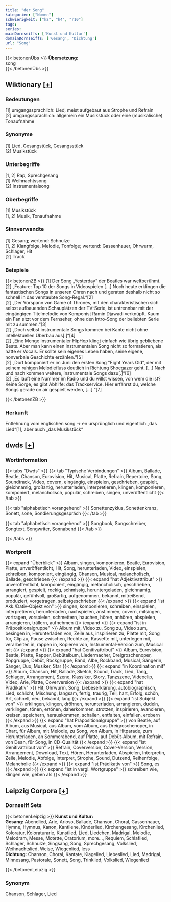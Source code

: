 ```yaml
---
title: "der Song"
kategorien: ["Nomen"]
schwierigkeit: ["k2", "h4", "r10"]
tags:
series:
mainDornseiffs: ['Kunst und Kultur']
domainDornseiffs: ['Gesang', 'Dichtung']
url: "Song"
---
```


{{< betonenÜbs >}}
**Übersetzung:**  
song  
{{< /betonenÜbs >}}

## Wiktionary [[+](https://de.wiktionary.org/wiki/Song)]

### Bedeutungen
[1] umgangssprachlich: Lied, meist aufgebaut aus Strophe und Refrain  
[2] umgangssprachlich: allgemein ein Musikstück oder eine (musikalische) Tonaufnahme  

### Synonyme
[1] Lied, Gesangstück, Gesangsstück  
[2] Musikstück  

### Unterbegriffe
[1, 2] Rap, Sprechgesang  
[1] Weihnachtssong  
[2] Instrumentalsong  

### Oberbegriffe
[1] Musikstück  
[1, 2] Musik, Tonaufnahme  

### Sinnverwandte
[1] Gesang; wertend: Schnulze  
[1, 2] Klangfolge, Melodie, Tonfolge; wertend: Gassenhauer, Ohrwurm, Schlager, Hit  
[2] Track  

### Beispiele
{{< betonenZB >}}
[1] Der Song „Yesterday“ der Beatles war weltberühmt.  
[2] „Feature: Top 10 der Songs in Videospielen […] Noch heute erklingen die fantastischen Songs in unseren Ohren nach und geraten deshalb nicht so schnell in das verstaubte Song-Regal.“[2]  
[2] „Der Vorspann von Game of Thrones, mit den charakteristischen sich selbst aufbauenden Schauplätzen der TV-Serie, ist untrennbar mit der eingängigen Titelmelodie von Komponist Ramin Djawadi verknüpft. Kaum ein Fan sitzt vor dem Fernseher, ohne den Intro-Song der beliebten Serie mit zu summen.“[3]  
[2] „Doch selbst instrumentale Songs kommen bei Kante nicht ohne intellektuellen Überbau aus[.]“[4]  
[2] „Eine Menge instrumentaler HipHop klingt einfach wie übrig gebliebene Beats. Aber man kann einen instrumentalen Song nicht so formatieren, als hätte er Vocals. Er sollte sein eigenes Leben haben, seine eigene, nonverbale Geschichte erzählen.“[5]  
[2] „Dort komponiert er im Juni den ersten Song "Eight Years Old", der mit seinem ruhigen Melodiefluss deutlich in Richtung Shoegazer geht. […] Nach und nach kommen weitere, instrumentale Songs dazu[.]“[6]  
[2] „Es läuft eine Nummer im Radio und du willst wissen, von wem die ist? Keine Sorge, es gibt Abhilfe: das Trackservice. Hier erfährst du, welche Songs gerade on air gespielt werden, […].“[7]  

{{< /betonenZB >}}
### Herkunft
Entlehnung vom englischen song → en ursprünglich und eigentlich „das Lied“[1], aber auch „das Musikstück“  



## dwds [[+](https://www.dwds.de/wb/Song)]

### Wortinformation
{{< tabs "Dwds" >}}
{{< tab "Typische Verbindungen" >}}
Album, Ballade, Beatle, Chanson, Eurovision, Hit, Musical, Platte, Refrain, Repertoire, Song, Soundtrack, Video, covern, eingängig, einspielen, geschrieben, gespielt, gleichnamig, großartig, herunterladen, interpretieren, klingen, komponieren, komponiert, melancholisch, populär, schreiben, singen, unveröffentlicht
{{< /tab >}}

{{< tab "alphabetisch vorangehend" >}}
Sonettenzyklus, Sonettenkranz, Sonett, sone, Sondierungsgespräch
{{< /tab >}}

{{< tab "alphabetisch vorangehend" >}}
Songbook, Songschreiber, Songtext, Songwriter, Sonnabend
{{< /tab >}}

{{< /tabs >}}

### Wortprofil
{{< expand "Überblick" >}} Album, singen, komponieren, Beatle, Eurovision, Platte, unveröffentlicht, Hit, Song, herunterladen, Video, einspielen, schreiben, komponiert, eingängig, Chanson, Musical, melancholisch, Ballade, geschrieben {{< /expand >}}
{{< expand "hat Adjektivattribut" >}} unveröffentlicht, komponiert, eingängig, melancholisch, geschrieben, arrangiert, gespielt, rockig, schmissig, heruntergeladen, gleichnamig, populär, gefühlvoll, großartig, aufgenommen, bekannt, mitreißend, produziert, vorgetragen, selbstgeschrieben {{< /expand >}}
{{< expand "ist Akk./Dativ-Objekt von" >}} singen, komponieren, schreiben, einspielen, interpretieren, herunterladen, nachspielen, anstimmen, covern, mitsingen, vortragen, vorspielen, schmettern, hauchen, hören, anhören, abspielen, arrangieren, trällern, aufnehmen {{< /expand >}}
{{< expand "ist in Präpositionalgruppe" >}} Album mit, Video zu, Song zu, Video zum, besingen in, Herunterladen von, Zeile aus, inspirieren zu, Platte mit, Song für, Clip zu, Pause zwischen, Rechte an, Kassette mit, unterlegen mit, verarbeiten in, rappen in, Kopieren von, Instrumental-Version zum, Musical mit {{< /expand >}}
{{< expand "hat Genitivattribut" >}} Album, Eurovision, Beatle, Platte, Rapper, Debütalbum, Liedermacher, Dreigroschenoper, Popgruppe, Debüt, Rockgruppe, Band, Albe, Rockband, Musical, Sängerin, Sänger, Duo, Musiker, Star {{< /expand >}}
{{< expand "in Koordination mit" >}} Album, Chanson, Hit, Ballade, Sketch, Sound, Track, Lied, Tang, Schlager, Arrangement, Szene, Klassiker, Story, Tanzszene, Videoclip, Video, Arie, Platte, Coverversion {{< /expand >}}
{{< expand "hat Prädikativ" >}} Hit, Ohrwurm, Song, Liebeserklärung, autobiographisch, Lied, schlicht, Mischung, langsam, fertig, traurig, Teil, hart, Erfolg, schön, Art, schnell, neu, bekannt, lang {{< /expand >}}
{{< expand "ist Subjekt von" >}} erklingen, klingen, dröhnen, herunterladen, arrangieren, dudeln, verklingen, tönen, ertönen, daherkommen, strotzen, inspirieren, avancieren, kreisen, speichern, herauskommen, schallen, entfalten, einfallen, erobern {{< /expand >}}
{{< expand "hat Präpositionalgruppe" >}} von Beatle, auf Album, aus Musical, aus Album, vom Album, aus Dreigroschenoper, in Chart, für Album, mit Melodie, zu Song, von Album, in Hitparade, zum Herunterladen, an Sommerabend, auf Platte, auf Debüt-Album, mit Refrain, von Dean, für Song, in CD-Qualität {{< /expand >}}
{{< expand "ist Genitivattribut von" >}} Refrain, Coverversion, Cover-Version, Version, Arrangement, Download, Text, Hören, Herunterladen, Abspielen, Interpretin, Zeile, Melodie, Abfolge, Interpret, Strophe, Sound, Dutzend, Reihenfolge, Melancholie {{< /expand >}}
{{< expand "ist Prädikativ von" >}} Song, es {{< /expand >}}
{{< expand "ist in vergl. Wortgruppe" >}} schreiben wie, klingen wie, geben als {{< /expand >}}

## Leipzig Corpora [[+](https://corpora.uni-leipzig.de/en/res?word=Song&corpusId=deu_newscrawl-public_2018)]

### Dornseiff Sets
{{< betonenLeipzig >}}
**Kunst und Kultur:**  
**Gesang:** Abendlied, Arie, Arioso, Ballade, Chanson, Choral, Gassenhauer, Hymne, Hymnus, Kanon, Kantilene, Kinderlied, Kirchengesang, Kirchenlied, Koloratur, Koloraturarie, Kunstlied, Lied, Liedchen, Madrigal, Melodie, Melodram, Messe, Motette, Oratorium, more..., Requiem, Schlaflied, Schlager, Schnulze, Singsang, Song, Sprechgesang, Volkslied, Weihnachtslied, Weise, Wiegenlied, less  
**Dichtung:** Chanson, Choral, Kantate, Klagelied, Liebeslied, Lied, Madrigal, Minnesang, Pastorale, Sonett, Song, Trinklied, Volkslied, Wiegenlied  

{{< /betonenLeipzig >}}

### Synonym
Chanson, Schlager, Lied

